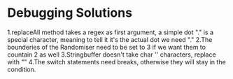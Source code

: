Debugging Solutions
==================

1.replaceAll method takes a regex as first argument, a simple dot "." is a special character, meaning to tell it it's the actual dot we need "\."
2.The bounderies of the Randomiser need to be set to 3 if we want them to countain 2 as well
3.Stringbuffer doesn't take char '' characters, replace with ""
4.The switch statements need breaks, otherwise they will stay in the condition.
